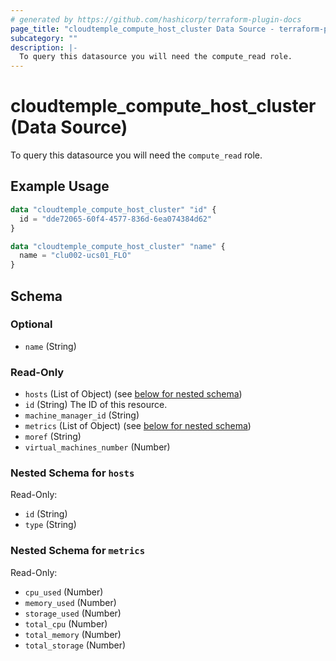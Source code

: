 ```yaml
---
# generated by https://github.com/hashicorp/terraform-plugin-docs
page_title: "cloudtemple_compute_host_cluster Data Source - terraform-provider-cloudtemple"
subcategory: ""
description: |-
  To query this datasource you will need the compute_read role.
---
```


# cloudtemple_compute_host_cluster (Data Source)

To query this datasource you will need the `compute_read` role.

## Example Usage

```terraform
data "cloudtemple_compute_host_cluster" "id" {
  id = "dde72065-60f4-4577-836d-6ea074384d62"
}

data "cloudtemple_compute_host_cluster" "name" {
  name = "clu002-ucs01_FLO"
}
```

<!-- schema generated by tfplugindocs -->
## Schema

### Optional

- `name` (String)

### Read-Only

- `hosts` (List of Object) (see [below for nested schema](#nestedatt--hosts))
- `id` (String) The ID of this resource.
- `machine_manager_id` (String)
- `metrics` (List of Object) (see [below for nested schema](#nestedatt--metrics))
- `moref` (String)
- `virtual_machines_number` (Number)

<a id="nestedatt--hosts"></a>
### Nested Schema for `hosts`

Read-Only:

- `id` (String)
- `type` (String)


<a id="nestedatt--metrics"></a>
### Nested Schema for `metrics`

Read-Only:

- `cpu_used` (Number)
- `memory_used` (Number)
- `storage_used` (Number)
- `total_cpu` (Number)
- `total_memory` (Number)
- `total_storage` (Number)


